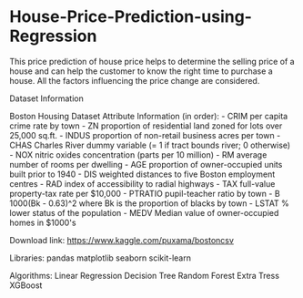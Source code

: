 # House-Price-Prediction-using-Regression
This price prediction of house price helps to determine the selling price of a house and can help the customer to know the right time to purchase a house. All the factors influencing the price change are considered.

Dataset Information 

Boston Housing Dataset Attribute Information (in order):
        - CRIM     per capita crime rate by town
        - ZN       proportion of residential land zoned for lots over 25,000 sq.ft.
        - INDUS    proportion of non-retail business acres per town
        - CHAS     Charles River dummy variable (= 1 if tract bounds river; 0 otherwise)
        - NOX      nitric oxides concentration (parts per 10 million)
        - RM       average number of rooms per dwelling
        - AGE      proportion of owner-occupied units built prior to 1940
        - DIS      weighted distances to five Boston employment centres
        - RAD      index of accessibility to radial highways
        - TAX      full-value property-tax rate per $10,000
        - PTRATIO  pupil-teacher ratio by town
        - B        1000(Bk - 0.63)^2 where Bk is the proportion of blacks by town
        - LSTAT    % lower status of the population
        - MEDV     Median value of owner-occupied homes in $1000's
      
Download link: https://www.kaggle.com/puxama/bostoncsv

Libraries:
pandas
matplotlib
seaborn
scikit-learn

Algorithms:
Linear Regression
Decision Tree
Random Forest
Extra Tress
XGBoost
